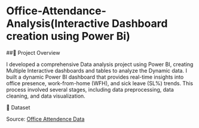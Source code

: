 # Office-Attendance-Analysis(Interactive Dashboard creation using Power Bi)

##🚀 Project Overview

I developed a comprehensive Data analysis project using Power BI, creating Multiple Interactive dashboards and tables to analyze the Dynamic data. I built a dynamic Power BI dashboard that provides real-time insights into office presence, work-from-home (WFH), and sick leave (SL%) trends. This process involved several stages, including data preprocessing, data cleaning, and data visualization.

📁 Dataset

Source:
      <a href = "https://github.com/jayavarman1/Data-Analysis-Dashboard/blob/main/Attendance%20Sheet_Masked.xlsx" a> Office Attendence Data
